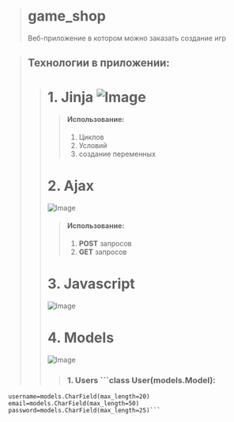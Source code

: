 > # game_shop
> Веб-приложение в котором можно заказать создание игр

> ## Технологии в приложении:
>> # 1. Jinja  ![Image](https://waksoft.susu.ru/wp-content/uploads/2021/04/transparant-jinja.png)
>>> #### Использование:
>>> 1. Циклов
>>> 2. Условий
>>> 3. создание переменных
>> # 2. Ajax
>> ![Image](https://cdn-icons-png.flaticon.com/512/1183/1183690.png)
>>> #### Использование:
>>> 1. **POST** запросов
>>> 2. **GET** запросов
>> # 3. Javascript
>> ![Image](https://cdn-icons-png.flaticon.com/512/4726/4726005.png)
>> # 4. Models
>> ![Image](https://cdn-icons-png.flaticon.com/512/9853/9853806.png)
>>>### 1. Users ```class User(models.Model):
    username=models.CharField(max_length=20)
    email=models.CharField(max_length=50)
    password=models.CharField(max_length=25)```



  
  
